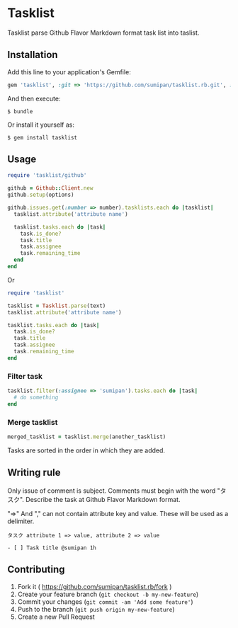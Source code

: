 # Tasklist

Tasklist parse Github Flavor Markdown format task list into taslist.

## Installation

Add this line to your application's Gemfile:

```ruby
gem 'tasklist', :git => 'https://github.com/sumipan/tasklist.rb.git', :branch => 'master'
```

And then execute:

    $ bundle

Or install it yourself as:

    $ gem install tasklist

## Usage

```ruby
require 'tasklist/github'

github = Github::Client.new
github.setup(options)

github.issues.get(:number => number).tasklists.each do |tasklist|
  tasklist.attribute('attribute name')

  tasklist.tasks.each do |task|
    task.is_done?
    task.title
    task.assignee
    task.remaining_time
  end
end
```

Or

```ruby
require 'tasklist'

tasklist = Tasklist.parse(text)
tasklist.attribute('attribute name')

tasklist.tasks.each do |task|
  task.is_done?
  task.title
  task.assignee
  task.remaining_time
end
```

### Filter task

```ruby
tasklist.filter(:assignee => 'sumipan').tasks.each do |task|
  # do something
end
```

### Merge tasklist

```ruby
merged_tasklist = tasklist.merge(another_tasklist)
```

Tasks are sorted in the order in which they are added.

## Writing rule

Only issue of comment is subject.
Comments must begin with the word "タスク".
Describe the task at Github Flavor Markdown format.

"=>" And "," can not contain attribute key and value. These will be used as a delimiter.

```
タスク attribute 1 => value, attribute 2 => value

- [ ] Task title @sumipan 1h
```


## Contributing

1. Fork it ( https://github.com/sumipan/tasklist.rb/fork )
2. Create your feature branch (`git checkout -b my-new-feature`)
3. Commit your changes (`git commit -am 'Add some feature'`)
4. Push to the branch (`git push origin my-new-feature`)
5. Create a new Pull Request
